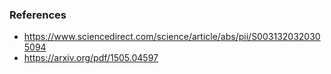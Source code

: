 ### References

 - https://www.sciencedirect.com/science/article/abs/pii/S0031320320305094
 - https://arxiv.org/pdf/1505.04597


